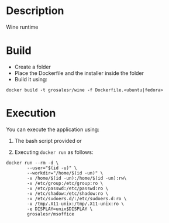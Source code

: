# Description

Wine runtime

# Build

* Create a folder
* Place the Dockerfile and the installer inside the folder
* Build it using:
```
docker build -t grosalesr/wine -f Dockerfile.<ubuntu|fedora>
```

# Execution

You can execute the application using:

1. The bash script provided or 

1. Executing `docker run` as follows:
```
docker run --rm -d \
        --user="$(id -u)" \
        --workdir="/home/$(id -un)" \
        -v /home/$(id -un):/home/$(id -un):rw\
        -v /etc/group:/etc/group:ro \
        -v /etc/passwd:/etc/passwd:ro \
        -v /etc/shadow:/etc/shadow:ro \
        -v /etc/sudoers.d/:/etc/sudoers.d:ro \
        -v /tmp/.X11-unix:/tmp/.X11-unix:ro \
        -e DISPLAY=unix$DISPLAY \
        grosalesr/msoffice
```
